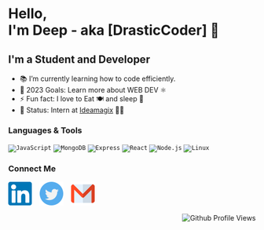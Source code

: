 # Hello,<br> I'm Deep - aka [DrasticCoder] 👋 

## I'm a Student and Developer

- 📚 I’m currently learning how to code efficiently.
- 🥅 2023 Goals: Learn more about WEB DEV ⚛️
- ⚡ Fun fact: I love to Eat 🍽️ and sleep 🧳
- 💼 Status: Intern at [Ideamagix](https://ideamagixd.com/) 🧑‍💻


### Languages & Tools
<code><img alt="JavaScript" height="24px" src="https://cdn.jsdelivr.net/gh/devicons/devicon/icons/javascript/javascript-original.svg" /></code>
<code><img alt="MongoDB" height="24px" src="https://cdn.jsdelivr.net/gh/devicons/devicon/icons/mongodb/mongodb-original.svg" /></code>
<code><img alt="Express" height="24px" src="https://cdn.jsdelivr.net/gh/devicons/devicon/icons/express/express-original.svg" /></code>
<code><img alt="React" height="24px" src="https://cdn.jsdelivr.net/gh/devicons/devicon/icons/react/react-original.svg" /></code>
<code><img alt="Node.js" height="24px" src="https://cdn.jsdelivr.net/gh/devicons/devicon/icons/nodejs/nodejs-original.svg" /></code>
<code><img alt="Linux" height="24px" src="https://cdn.jsdelivr.net/gh/devicons/devicon/icons/linux/linux-original.svg" /></code>
 

### Connect Me
[![LinkedIn](./img/linkedin.svg)](https://www.linkedin.com/in/deep-bansode-467085212/)
&nbsp;&nbsp;
[![Twitter](./img/twitter.svg)](https://twitter.com/drasticcoder)
&nbsp;&nbsp;
[![Mail](./img/gmail.svg)](mailto:deepbansode@duck.com)

<!--
<details>
<summary>⚡ GitHub Stats</summary>

![DrasticCoder's GitHub stats](https://github-readme-stats.pranavdhawale.vercel.app/api?username=drasticcoder&custom_title=DrasticCoder's%20Github%20Stats&hide=issues,contribs&count_private=true&show_icons=true&include_all_commits=true&hide_border=true&theme=vision-friendly-dark&show_icons=true)

</details>
-->

<!--
<details>
<summary>⚡ Github Streak</summary>

![GitHub Streak](https://github-readme-streak-stats-pmd.herokuapp.com?user=drasticcoder&theme=vision-friendly-dark&hide_border=true)

</details>
-->

<div align="right">

![Github Profile Views](https://komarev.com/ghpvc/?username=drasticcoder&color=181717&style=flat-square&label=Profile+Views)

</div>
